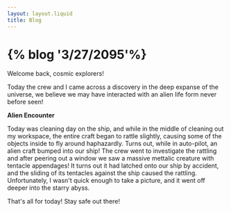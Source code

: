 ```yaml
---
layout: layout.liquid
title: Blog 
---
```


# {% blog '<strong>3/27/2095</strong>'%}

<article>
Welcome back, cosmic explorers!

Today the crew and I came across a discovery in the deep expanse of the universe, we believe we may have interacted with an alien life form never before seen!

<strong> Alien Encounter </strong>

Today was cleaning day on the ship, and while in the middle of cleaning out my workspace, the entire craft began to rattle slightly, causing some of the objects inside to fly around haphazardly. Turns out, while in auto-pilot, an alien craft bumped into our ship! The crew went to investigate the rattling and after peering out a window we saw a massive mettalic creature with tentacle appendages! It turns out it had latched onto our ship by accident, and the sliding of its tentacles against the ship caused the rattling. Unfortunately, I wasn't quick enough to take a picture, and it went off deeper into the starry abyss.

That's all for today! Stay safe out there!
</article>
